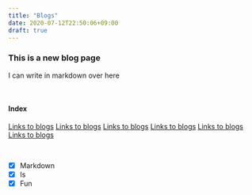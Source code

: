 ```yaml
---
title: "Blogs"
date: 2020-07-12T22:50:06+09:00
draft: true
---
```


### This is a new blog page
I can write in markdown over here

<br>

#### Index

[Links to blogs](#a)
[Links to blogs](#b)
[Links to blogs](#c)
[Links to blogs](#d)
[Links to blogs](#e)
[Links to blogs](#f)

<br>

- [X] Markdown
- [X] Is
- [X] Fun
